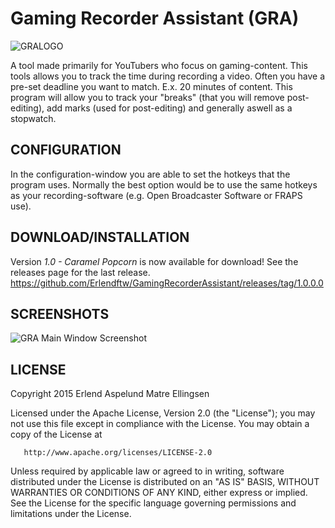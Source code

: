 Gaming Recorder Assistant (GRA)
==============

![GRALOGO](http://i.imgur.com/K6JveDH.png)

A tool made primarily for YouTubers who focus on gaming-content. This tools allows you to track the time during recording a video. 
Often you have a pre-set deadline you want to match. E.x. 20 minutes of content. This program will allow you to track your "breaks" (that you will remove post-editing),
add marks (used for post-editing) and generally aswell as a stopwatch.

CONFIGURATION
--------------

In the configuration-window you are able to set the hotkeys that the program uses. Normally the best option would be to use the same hotkeys as your recording-software (e.g. Open Broadcaster Software or FRAPS use).

DOWNLOAD/INSTALLATION
--------------
Version *1.0 - Caramel Popcorn* is now available for download!
See the releases page for the last release.
https://github.com/Erlendftw/GamingRecorderAssistant/releases/tag/1.0.0.0

SCREENSHOTS
--------------
![GRA Main Window Screenshot](https://gyazo.com/e918704dec102327ae26b329311f1ffe)

LICENSE
--------------
Copyright 2015 Erlend Aspelund Matre Ellingsen

   Licensed under the Apache License, Version 2.0 (the "License");
   you may not use this file except in compliance with the License.
   You may obtain a copy of the License at

       http://www.apache.org/licenses/LICENSE-2.0

   Unless required by applicable law or agreed to in writing, software
   distributed under the License is distributed on an "AS IS" BASIS,
   WITHOUT WARRANTIES OR CONDITIONS OF ANY KIND, either express or implied.
   See the License for the specific language governing permissions and
   limitations under the License.
